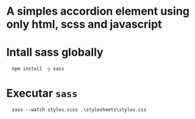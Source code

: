 # A simples accordion element using only html, scss and javascript

# Intall sass globally
```bash
  npm install -g sass
```

# Executar ```sass```
```
  sass --watch styles.scss .\stylesheets\styles.css
```

